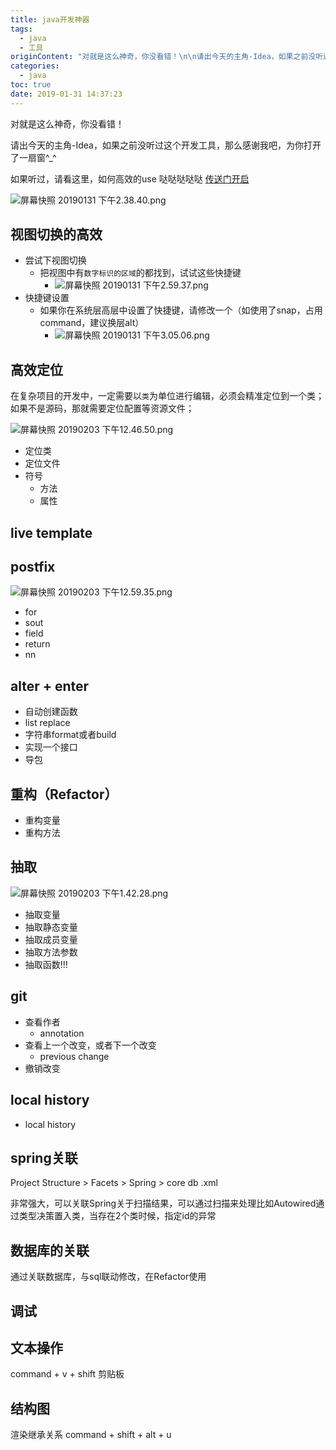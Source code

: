 ```yaml
---
title: java开发神器
tags:
  - java
  - 工具
originContent: "对就是这么神奇，你没看错！\n\n请出今天的主角-Idea，如果之前没听过这个开发工具，那么感谢我吧，为你打开了一扇窗^_^\n\n如果听过，请看这里，如何高效的use   哒哒哒哒哒  [传送门开启](https://www.imooc.com/video/16213)\n\n![屏幕快照 20190131 下午2.38.40.png](/images/2019/01/31/f6199be0-2522-11e9-ae81-ed119688c9cb.png)\n\n## 视图切换的高效\n\n\n- 尝试下视图切换\n\t- 把视图中有`数字标识的区域`的都找到，试试这些快捷键\n\t\t- ![屏幕快照 20190131 下午2.59.37.png](/images/2019/01/31/0bf2fe90-2526-11e9-ae81-ed119688c9cb.png)\n- 快捷键设置\n\t- 如果你在系统层高层中设置了快捷键，请修改一个（如使用了snap，占用command，建议换层alt）\n\t\t- ![屏幕快照 20190131 下午3.05.06.png](/images/2019/01/31/9d1dc670-2526-11e9-ae81-ed119688c9cb.png)\n\n## 高效定位\n\n在复杂项目的开发中，一定需要以`类`为单位进行编辑，必须会精准定位到一个类；\n如果不是源码，那就需要定位配置等资源文件；\n\n![屏幕快照 20190203 下午12.46.50.png](/images/2019/02/03/cd7ce130-276e-11e9-ae81-ed119688c9cb.png)\n\n- 定位类\n- 定位文件\n- 符号\n\t- 方法\n\t- 属性\n\n## live template\n\n## postfix\n\n![屏幕快照 20190203 下午12.59.35.png](/images/2019/02/03/89c48950-2770-11e9-ae81-ed119688c9cb.png)\n\n- for\n- sout\n- field\n- return\n- nn\n\n## alter + enter\n\n- 自动创建函数\n- list replace\n- 字符串format或者build\n- 实现一个接口\n- 导包\n\n## 重构（Refactor）\n\n- 重构变量\n- 重构方法\n\n## 抽取\n\n![屏幕快照 20190203 下午1.42.28.png](/images/2019/02/03/ccb4dca0-2776-11e9-ae81-ed119688c9cb.png)\n\n- 抽取变量\n- 抽取静态变量\n- 抽取成员变量\n- 抽取方法参数\n- 抽取函数!!!\n\n## git\n\n- 查看作者\n\t- annotation  \n- 查看上一个改变，或者下一个改变\n\t- previous change\n- 撤销改变\n\n## local history\n\n- local history\n\n## spring关联\n\nProject Structure > Facets > Spring > core db .xml\n\n非常强大，可以关联Spring关于扫描结果，可以通过扫描来处理比如Autowired通过类型决策置入类，当存在2个类时候，指定id的异常\n\n## 数据库的关联\n\n通过关联数据库，与sql联动修改，在Refactor使用\n\n## 调试 \n\n## 文本操作\n\ncommand + v + shift 剪贴板\n\n## 结构图\n\n渲染继承关系\ncommand + shift + alt + u\n\n\n\n\n"
categories:
  - java
toc: true
date: 2019-01-31 14:37:23
---
```


对就是这么神奇，你没看错！

请出今天的主角-Idea，如果之前没听过这个开发工具，那么感谢我吧，为你打开了一扇窗^_^

如果听过，请看这里，如何高效的use   哒哒哒哒哒  [传送门开启](https://www.imooc.com/video/16213)

![屏幕快照 20190131 下午2.38.40.png](/images/2019/01/31/f6199be0-2522-11e9-ae81-ed119688c9cb.png)

## 视图切换的高效


- 尝试下视图切换
	- 把视图中有`数字标识的区域`的都找到，试试这些快捷键
		- ![屏幕快照 20190131 下午2.59.37.png](/images/2019/01/31/0bf2fe90-2526-11e9-ae81-ed119688c9cb.png)
- 快捷键设置
	- 如果你在系统层高层中设置了快捷键，请修改一个（如使用了snap，占用command，建议换层alt）
		- ![屏幕快照 20190131 下午3.05.06.png](/images/2019/01/31/9d1dc670-2526-11e9-ae81-ed119688c9cb.png)

## 高效定位

在复杂项目的开发中，一定需要以`类`为单位进行编辑，必须会精准定位到一个类；
如果不是源码，那就需要定位配置等资源文件；

![屏幕快照 20190203 下午12.46.50.png](/images/2019/02/03/cd7ce130-276e-11e9-ae81-ed119688c9cb.png)

- 定位类
- 定位文件
- 符号
	- 方法
	- 属性

## live template

## postfix

![屏幕快照 20190203 下午12.59.35.png](/images/2019/02/03/89c48950-2770-11e9-ae81-ed119688c9cb.png)

- for
- sout
- field
- return
- nn

## alter + enter

- 自动创建函数
- list replace
- 字符串format或者build
- 实现一个接口
- 导包

## 重构（Refactor）

- 重构变量
- 重构方法

## 抽取

![屏幕快照 20190203 下午1.42.28.png](/images/2019/02/03/ccb4dca0-2776-11e9-ae81-ed119688c9cb.png)

- 抽取变量
- 抽取静态变量
- 抽取成员变量
- 抽取方法参数
- 抽取函数!!!

## git

- 查看作者
	- annotation  
- 查看上一个改变，或者下一个改变
	- previous change
- 撤销改变

## local history

- local history

## spring关联

Project Structure > Facets > Spring > core db .xml

非常强大，可以关联Spring关于扫描结果，可以通过扫描来处理比如Autowired通过类型决策置入类，当存在2个类时候，指定id的异常

## 数据库的关联

通过关联数据库，与sql联动修改，在Refactor使用

## 调试 

## 文本操作

command + v + shift 剪贴板

## 结构图

渲染继承关系
command + shift + alt + u





